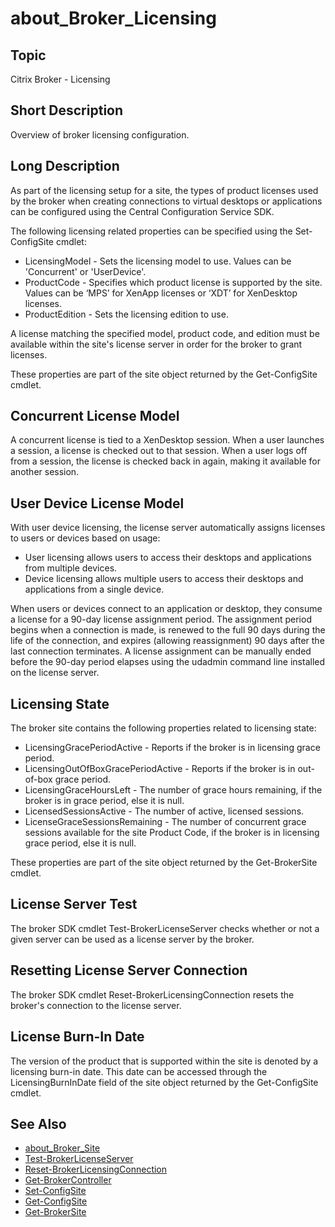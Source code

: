 ﻿
# about\_Broker\_Licensing

## Topic
Citrix Broker - Licensing


## Short Description
Overview of broker licensing configuration.


## Long Description
As part of the licensing setup for a site, the types of product licenses used by the broker when creating connections to virtual desktops or applications can be configured using the Central Configuration Service SDK.

The following licensing related properties can be specified using the Set-ConfigSite cmdlet:


* LicensingModel  - Sets the licensing model to use. Values can be 'Concurrent' or 'UserDevice'.
* ProductCode - Specifies which product license is supported by the site. Values can be ‘MPS’ for XenApp licenses or ‘XDT’ for XenDesktop licenses.
* ProductEdition - Sets the licensing edition to use.

A license matching the specified model, product code, and edition must be available within the site's license server in order for the broker to grant licenses.

These properties are part of the site object returned by the Get-ConfigSite cmdlet.


## Concurrent License Model
A concurrent license is tied to a XenDesktop session. When a user launches a session, a license is checked out to that session. When a user logs off from a session, the license is checked back in again, making it available for another session.


## User Device License Model
With user device licensing, the license server automatically assigns licenses to users or devices based on usage:


* User licensing allows users to access their desktops and applications from multiple devices.
* Device licensing allows multiple users to access their desktops and applications from a single device.

When users or devices connect to an application or desktop, they consume a license for a 90-day license assignment period. The assignment period begins when a connection is made, is renewed to the full 90 days during the life of the connection, and expires (allowing reassignment) 90 days after the last connection terminates. A license assignment can be manually ended before the 90-day period elapses using the udadmin command line installed on the license server.


## Licensing State
The broker site contains the following properties related to licensing state:


* LicensingGracePeriodActive - Reports if the broker is in licensing grace period.
* LicensingOutOfBoxGracePeriodActive - Reports if the broker is in out-of-box grace period.
* LicensingGraceHoursLeft - The number of grace hours remaining, if the broker is in grace period, else it is null.
* LicensedSessionsActive - The number of active, licensed sessions.
* LicenseGraceSessionsRemaining - The number of concurrent grace sessions available for the site Product Code, if the broker is in licensing grace period, else it is null.

These properties are part of the site object returned by the Get-BrokerSite cmdlet.


## License Server Test
The broker SDK cmdlet Test-BrokerLicenseServer checks whether or not a given server can be used as a license server by the broker.


## Resetting License Server Connection
The broker SDK cmdlet Reset-BrokerLicensingConnection resets the broker's connection to the license server.


## License Burn-In Date
The version of the product that is supported within the site is denoted by a licensing burn-in date. This date can be accessed through the LicensingBurnInDate field of the site object returned by the Get-ConfigSite cmdlet.


## See Also

* [about\_Broker\_Site](../about_Broker_Site/)
* [Test-BrokerLicenseServer](../Test-BrokerLicenseServer/)
* [Reset-BrokerLicensingConnection](../Reset-BrokerLicensingConnection/)
* [Get-BrokerController](../Get-BrokerController/)
* [Set-ConfigSite](../Set-ConfigSite/)
* [Get-ConfigSite](../Get-ConfigSite/)
* [Get-BrokerSite](../Get-BrokerSite/)

